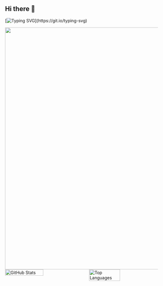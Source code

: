 ## Hi there 👋
<!--https://readme-typing-svg.demolab.com/demo/?font=Cascadia+Code&lines=Hello+world!-->
[![Typing SVG](https://readme-typing-svg.demolab.com?font=Cascadia+Code&pause=1000&width=435&lines=Hello+world!)](https://git.io/typing-svg)
<!--
**yoghurt321/yoghurt321** is a ✨ _special_ ✨ repository because its `README.md` (this file) appears on your GitHub profile.

Here are some ideas to get you started:

- 🔭 I’m currently working on ...
- 🌱 I’m currently learning ...
- 👯 I’m looking to collaborate on ...
- 🤔 I’m looking for help with ...
- 💬 Ask me about ...
- 📫 How to reach me: ...
- 😄 Pronouns: ...
- ⚡ Fun fact: ...
-->

<!--https://github.com/Ashutosh00710/github-readme-activity-graph-->
<img width="800" src="https://github-readme-activity-graph.vercel.app/graph?username=yoghurt321&theme=react&hide_border=true&area=true" />

<div style="display: flex; justify-content: space-between;">
  <!--https://github.com/anuraghazra/github-readme-stats-->
  <img align="center" src="https://github-readme-stats.vercel.app/api?username=yoghurt321&theme=transparent&include_all_commits=true&show_icons=true&hide_border=true" alt="GitHub Stats" width="50%" />
  <!---->
  <img align="center" src="https://github-readme-stats.vercel.app/api/top-langs/?username=yoghurt321&theme=transparent&hide_border=true&layout=donut-vertical&langs_count=6" alt="Top Languages" width="45%" />
</div>
